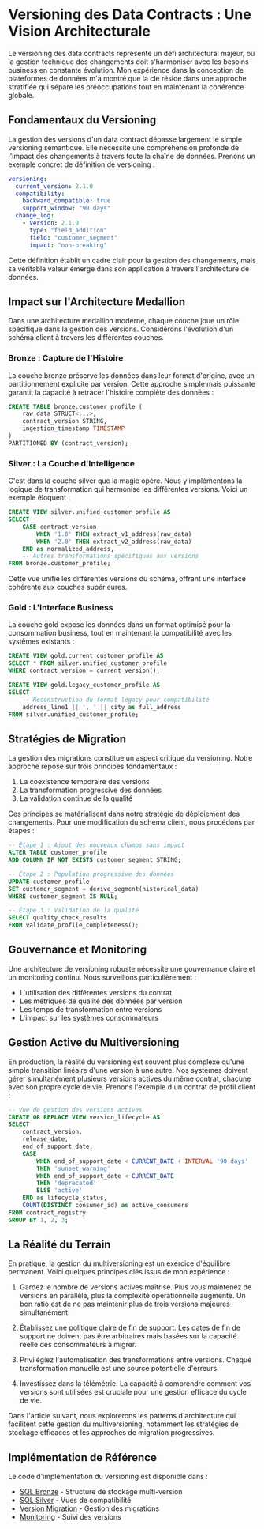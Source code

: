 # Versioning des Data Contracts : Une Vision Architecturale

Le versioning des data contracts représente un défi architectural majeur, où la gestion technique des changements doit s'harmoniser avec les besoins business en constante évolution. Mon expérience dans la conception de plateformes de données m'a montré que la clé réside dans une approche stratifiée qui sépare les préoccupations tout en maintenant la cohérence globale.

## Fondamentaux du Versioning

La gestion des versions d'un data contract dépasse largement le simple versioning sémantique. Elle nécessite une compréhension profonde de l'impact des changements à travers toute la chaîne de données. Prenons un exemple concret de définition de versioning :

```yaml
versioning:
  current_version: 2.1.0
  compatibility:
    backward_compatible: true
    support_window: "90 days"
  change_log:
    - version: 2.1.0
      type: "field_addition"
      field: "customer_segment"
      impact: "non-breaking"
```

Cette définition établit un cadre clair pour la gestion des changements, mais sa véritable valeur émerge dans son application à travers l'architecture de données.

## Impact sur l'Architecture Medallion

Dans une architecture medallion moderne, chaque couche joue un rôle spécifique dans la gestion des versions. Considérons l'évolution d'un schéma client à travers les différentes couches.

### Bronze : Capture de l'Histoire

La couche bronze préserve les données dans leur format d'origine, avec un partitionnement explicite par version. Cette approche simple mais puissante garantit la capacité à retracer l'histoire complète des données :

```sql
CREATE TABLE bronze.customer_profile (
    raw_data STRUCT<...>,
    contract_version STRING,
    ingestion_timestamp TIMESTAMP
)
PARTITIONED BY (contract_version);
```

### Silver : La Couche d'Intelligence

C'est dans la couche silver que la magie opère. Nous y implémentons la logique de transformation qui harmonise les différentes versions. Voici un exemple éloquent :

```sql
CREATE VIEW silver.unified_customer_profile AS
SELECT  
    CASE contract_version
        WHEN '1.0' THEN extract_v1_address(raw_data)
        WHEN '2.0' THEN extract_v2_address(raw_data)
    END as normalized_address,
    -- Autres transformations spécifiques aux versions
FROM bronze.customer_profile;
```

Cette vue unifie les différentes versions du schéma, offrant une interface cohérente aux couches supérieures.

### Gold : L'Interface Business

La couche gold expose les données dans un format optimisé pour la consommation business, tout en maintenant la compatibilité avec les systèmes existants :

```sql
CREATE VIEW gold.current_customer_profile AS
SELECT * FROM silver.unified_customer_profile
WHERE contract_version = current_version();

CREATE VIEW gold.legacy_customer_profile AS
SELECT  
    -- Reconstruction du format legacy pour compatibilité
    address_line1 || ', ' || city as full_address
FROM silver.unified_customer_profile;
```

## Stratégies de Migration

La gestion des migrations constitue un aspect critique du versioning. Notre approche repose sur trois principes fondamentaux :

1. La coexistence temporaire des versions
2. La transformation progressive des données
3. La validation continue de la qualité

Ces principes se matérialisent dans notre stratégie de déploiement des changements. Pour une modification du schéma client, nous procédons par étapes :

```sql
-- Étape 1 : Ajout des nouveaux champs sans impact
ALTER TABLE customer_profile  
ADD COLUMN IF NOT EXISTS customer_segment STRING;

-- Étape 2 : Population progressive des données
UPDATE customer_profile
SET customer_segment = derive_segment(historical_data)
WHERE customer_segment IS NULL;

-- Étape 3 : Validation de la qualité
SELECT quality_check_results
FROM validate_profile_completeness();
```

## Gouvernance et Monitoring

Une architecture de versioning robuste nécessite une gouvernance claire et un monitoring continu. Nous surveillons particulièrement :

- L'utilisation des différentes versions du contrat
- Les métriques de qualité des données par version
- Les temps de transformation entre versions
- L'impact sur les systèmes consommateurs

## Gestion Active du Multiversioning

En production, la réalité du versioning est souvent plus complexe qu'une simple transition linéaire d'une version à une autre. Nos systèmes doivent gérer simultanément plusieurs versions actives du même contrat, chacune avec son propre cycle de vie. Prenons l'exemple d'un contrat de profil client :

```sql
-- Vue de gestion des versions actives
CREATE OR REPLACE VIEW version_lifecycle AS
SELECT  
    contract_version,
    release_date,
    end_of_support_date,
    CASE  
        WHEN end_of_support_date < CURRENT_DATE + INTERVAL '90 days'  
        THEN 'sunset_warning'
        WHEN end_of_support_date < CURRENT_DATE  
        THEN 'deprecated'
        ELSE 'active'
    END as lifecycle_status,
    COUNT(DISTINCT consumer_id) as active_consumers
FROM contract_registry
GROUP BY 1, 2, 3;
```

## La Réalité du Terrain

En pratique, la gestion du multiversioning est un exercice d'équilibre permanent. Voici quelques principes clés issus de mon expérience :

1. Gardez le nombre de versions actives maîtrisé. Plus vous maintenez de versions en parallèle, plus la complexité opérationnelle augmente. Un bon ratio est de ne pas maintenir plus de trois versions majeures simultanément.

2. Établissez une politique claire de fin de support. Les dates de fin de support ne doivent pas être arbitraires mais basées sur la capacité réelle des consommateurs à migrer.

3. Privilégiez l'automatisation des transformations entre versions. Chaque transformation manuelle est une source potentielle d'erreurs.

4. Investissez dans la télémétrie. La capacité à comprendre comment vos versions sont utilisées est cruciale pour une gestion efficace du cycle de vie.

Dans l'article suivant, nous explorerons les patterns d'architecture qui facilitent cette gestion du multiversioning, notamment les stratégies de stockage efficaces et les approches de migration progressives.

## Implémentation de Référence

Le code d'implémentation du versioning est disponible dans :

- [SQL Bronze](../../sql/bronze/customer_events.sql) - Structure de stockage multi-version
- [SQL Silver](../../sql/silver/customer_views.sql) - Vues de compatibilité
- [Version Migration](../../validation/version_migration.py) - Gestion des migrations
- [Monitoring](../../sql/monitoring/version_monitoring.sql) - Suivi des versions 
